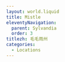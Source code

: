 ```yaml
---
layout: world.liquid
title: Mistle
eleventyNavigation:
  parent: Sylvandia
  order: 3
titlezh: 毛毛雨州
categories:
  - Locations
---
```

